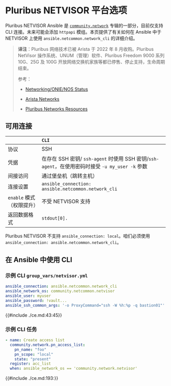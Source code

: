 # Pluribus NETVISOR 平台选项


Pluribus NETVISOR Ansible 是 [`community.network`](https://galaxy.ansible.com/ui/repo/published/community/network) 专辑的一部分，目前仅支持 CLI 连接。未来可能会添加 `httpapi` 模组。本页提供了有关如何在 Ansible 中于 NETVISOR 上使用 `ansible.netcommon.network_cli` 的详细介绍。


> **译注**：Pluribus 网络技术已被 Arista 于 2022 年 8 月收购。Pluribus NetVisor 操作系统、UNUM（管理）软件、Pluribus Freedom 9000 系列 10G、25G 及 100G 开放网络交换机家族等都已停售、停止支持，生命周期结束。
>
>
> 参考：
>
> - [Networking/ONIE/NOS Status](https://www.opencompute.org/wiki/Networking/ONIE/NOS_Status)
>
> - [Arista Networks](https://en.wikipedia.org/wiki/Arista_Networks)
>
> - [Pluribus Networks Resources](https://www.arista.com/en/support/pluribus-resources)


## 可用连接

|  | `CLI` |
| :-- | :-- |
| 协议 | SSH |
| 凭据 | 在存在 SSH 密钥/ `ssh-agent` 时使用 SSH 密钥/`ssh-agent`，在使用密码时接受 `-u my_user -k` 参数 |
| 间接访问 | 通过堡垒机（跳转主机） |
| 连接设置 | `ansible_connection: ansible.netcommon.network_cli` |
| `enable` 模式（权限提升） | 不受 NETVISOR 支持 |
| 返回数据格式 | `stdout[0].` |

Pluribus NETVISOR 不支持 `ansible_connection: local`。咱们必须使用 `ansible_connection: ansible.netcommon.network_cli`。


## 在 Ansible 中使用 CLI


### 示例 CLI `group_vars/netvisor.yml`


```yaml
ansible_connection: ansible.netcommon.network_cli
ansible_network_os: community.netcommon.netvisor
ansible_user: myuser
ansible_password: !vault...
ansible_ssh_common_args: '-o ProxyCommand="ssh -W %h:%p -q bastion01"'
```

{{#include ./ce.md:43:45}}


### 示例 CLI 任务

```yaml
- name: Create access list
  community.network.pn_access_list:
    pn_name: "foo"
    pn_scope: "local"
    state: "present"
  register: acc_list
  when: ansible_network_os == 'community.network.netvisor'
```



{{#include ./ce.md:193:}}
